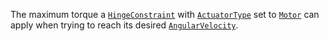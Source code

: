 The maximum torque a [`HingeConstraint`](https://create.roblox.com/docs/reference/engine/classes/HingeConstraint) with
[`ActuatorType`](https://create.roblox.com/docs/reference/engine/classes/HingeConstraint#ActuatorType) set to
[`Motor`](https://create.roblox.com/docs/reference/engine/enums/ActuatorType) can apply when trying to reach its desired
[`AngularVelocity`](https://create.roblox.com/docs/reference/engine/classes/HingeConstraint#AngularVelocity).